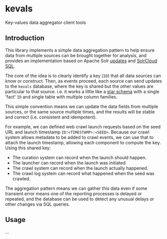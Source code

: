 # kevals
Key-values data aggregator client tools

## Introduction

This library implements a simple data aggregation pattern to help ensure data from multiple sources can be brought together for analysis, and provides an implementation based on Apache Solr [updates](https://lucene.apache.org/solr/guide/6_6/updating-parts-of-documents.html) and [SolrCloud SQL](https://lucene.apache.org/solr/guide/6_6/parallel-sql-interface.html).

The core of the idea is to clearly identify a key (`ID`) that all data sources can know or construct. Then, as events proceed, each source can send updates to the `kevals` database, where the key is shared but the other values are particular to that source.  i.e. it works a little like a [star schema](https://en.wikipedia.org/wiki/Star_schema) with a single 'fact' `ID` and single table with multiple column families.

This simple convention means we can update the data fields from multiple sources, or the same source multiple times, and the results will be stable and correct (i.e. consistent and idempotent). 

For example, we can defined web crawl launch requests based on the seed URL and launch timestamp `ID:<TIMESTAMP>:<SEED>`.  Because our crawl system allows metadata to be added to crawl events, we can use that to attach the launch timestamp, allowing each component to compute the key. Using this shared key:

- The curation system can record when the launch should happen.
- The launcher can record when the launch was initiated.
- The crawl system can record when the launch actually happened.
- The crawl log system can record what happened when the seed was crawled.

The aggregation pattern means we can gather this data even if some transient error means one of the reporting processes is delayed or repeated, and the database can be used to detect any unusual delays or other changes via SQL queries.

## Usage

...
